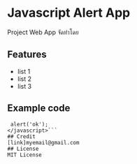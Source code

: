 # Javascript Alert App
Project Web App จัดทำโดย
## Features
 - list 1
 - list 2
 - list 3
## Example code
```<javascript>
 alert('ok');
</javascript>```
## Credit
[link]myemail@gmail.com
## License
MIT License
